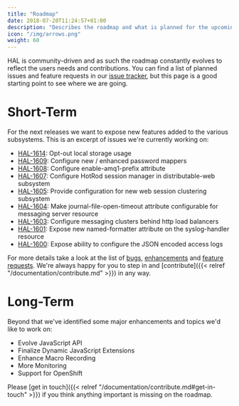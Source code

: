 ```yaml
---
title: "Roadmap"
date: 2018-07-20T11:24:57+01:00
description: "Describes the roadmap and what is planned for the upcoming HAL releases."
icon: "/img/arrows.png"
weight: 60
---
```

HAL is community-driven and as such the roadmap constantly evolves to reflect the users needs and contributions. You can find a list of planned issues and feature requests in our [issue tracker](https://issues.redhat.com/projects/HAL/issues), but this page is a good starting point to see where we are going.

# Short-Term

For the next releases we want to expose new features added to the various subsystems. This is an excerpt of issues we're currently working on:

- [HAL-1614](https://issues.redhat.com/browse/HAL-1614): Opt-out local storage usage
- [HAL-1609](https://issues.redhat.com/browse/HAL-1609): Configure new / enhanced password mappers
- [HAL-1608](https://issues.redhat.com/browse/HAL-1608): Configure enable-amq1-prefix attribute
- [HAL-1607](https://issues.redhat.com/browse/HAL-1607): Configure HotRod session manager in distributable-web subsystem
- [HAL-1605](https://issues.redhat.com/browse/HAL-1605): Provide configuration for new web session clustering subsystem
- [HAL-1604](https://issues.redhat.com/browse/HAL-1604): Make journal-file-open-timeout attribute configurable for messaging server resource
- [HAL-1603](https://issues.redhat.com/browse/HAL-1603): Configure messaging clusters behind http load balancers
- [HAL-1601](https://issues.redhat.com/browse/HAL-1601): Expose new named-formatter attribute on the syslog-handler resource
- [HAL-1600](https://issues.redhat.com/browse/HAL-1600): Expose ability to configure the JSON encoded access logs

For more details take a look at the list of [bugs](https://issues.redhat.com/issues/?filter=12334684), [enhancements](https://issues.redhat.com/issues/?filter=12334686) and [feature requests](https://issues.redhat.com/issues/?filter=12334685). We're always happy for you to step in and [contribute]({{< relref "/documentation/contribute.md" >}}) in any way. 

# Long-Term

Beyond that we've identified some major enhancements and topics we'd like to work on:

- Evolve JavaScript API
- Finalize Dynamic JavaScript Extensions
- Enhance Macro Recording
- More Monitoring
- Support for OpenShift

Please [get in touch]({{< relref "/documentation/contribute.md#get-in-touch" >}}) if you think anything important is missing on the roadmap.
